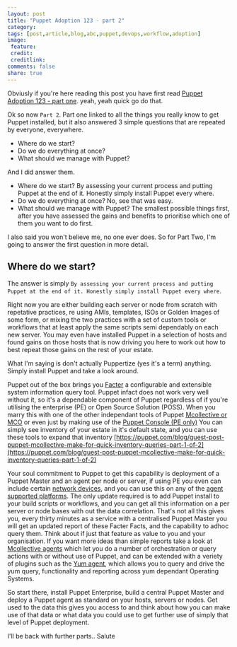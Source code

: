 ```yaml
---
layout: post
title: "Puppet Adoption 123 - part 2"
category:
tags: [post,article,blog,abc,puppet,devops,workflow,adoption]
image:
 feature:
 credit:
 creditlink:
comments: false
share: true
---
```

Obviusly if you're here reading this post you have first read [Puppet Adoption 123 - part one](https://abuxton.github.io/puppet-adoption-123/). yeah, yeah quick go do that.

Ok so now `Part 2`. Part one linked to all the things you really know to get Puppet installed, but it also answered 3 simple questions that are repeated by everyone, everywhere.

* Where do we start?
* Do we do everything at once?
* What should we manage with Puppet?

And I did answer them.

* Where do we start? By assessing your current process and putting Puppet at the end of it. Honestly simply install Puppet every where.
* Do we do everything at once? No, see that was easy.
* What should we manage with Puppet? The smallest possible things first, after you have assessed the gains and benefits to prioritise which one of them you want to do first.

I also said you won't believe me, no one ever does. So for Part Two, I'm going to answer the first question in more detail.

##  Where do we start?
The answer is simply `By assessing your current process and putting Puppet at the end of it. Honestly simply install Puppet every where`.

Right now you are either building each server or node from scratch with repetative practices, re using AMIs, templates, ISOs or Golden Images of some form, or mixing the two practices with a set of custom tools or workflows that at least apply the same scripts semi dependably on each new server. You may even have installed Puppet in a selection of hosts and found gains on those hosts that is now driving you here to work out how to best repeat those gains on the rest of your estate.

What I'm saying is don't actually Puppertize (yes it's a term) anything. Simply install Puppet and take a look around.

Puppet out of the box brings you [Facter](https://puppet.com/blog/facter-part-1-facter-101) a configurable and extensible system information query tool. Puppet infact does not work very well without it, so it's a dependable component of Puppet regardless of if you're utilising the enterprise (PE) or Open Source Solution (POSS).
When you marry this with one of the other independant tools of Puppet [Mcollective or MCO](https://docs.puppet.com/mcollective/) or even just by making use of the [Puppet Console (PE only)](https://docs.puppet.com/pe/latest/CM_overview.html)
You can simply see inventory of your estate in it's default state, and you can use these tools to expand that inventory [https://puppet.com/blog/guest-post-puppet-mcollective-make-for-quick-inventory-queries-part-1-of-2](https://puppet.com/blog/guest-post-puppet-mcollective-make-for-quick-inventory-queries-part-1-of-2)

Your soul commitment to Puppet to get this capability is deployment of a Puppet Master and an agent per node or server, if using PE you even can include certain [network devices](https://docs.puppet.com/pe/latest/sys_req_os.html#supported-network-devices), and you can use this on any of the [agent supported platforms](https://docs.puppet.com/pe/latest/sys_req_os.html#puppet-agent-platforms).
The only update required is to add Puppet install to your build scripts or workflows, and you can get all this information on a per server or node bases with out the data correlation. That's not all this gives you, every thirty minutes as a service with a centralised Puppet Master you will get an updated report of these Facter Facts, and the capability to adhoc query them. Think about if just that feature as value to you and your organisation. If you want more ideas than simple reports take a look at [Mcollective agents](https://docs.puppet.com/mcollective/plugin_directory/index.html#agents) which let you do a number of orchestration or query actions with or without use of Puppet, and can be extended with a veriety of plugins such as the [Yum agent](https://github.com/wolfspyre/mcollective-yum), which allows you to query and drive the yum query, functionality and reporting across yum dependant Operating Systems.

So start there, install Puppet Enterprise, build a central Puppet Master and deploy a Puppet agent as standard on your hosts, servers or nodes. Get used to the data this gives you access to and think about how you can make use of that data or what data you could use to get further use of simply that level of Puppet deployment.

I'll be back with further parts.. Salute
